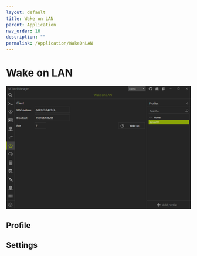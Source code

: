 ```yaml
---
layout: default
title: Wake on LAN
parent: Application
nav_order: 16
description: ""
permalink: /Application/WakeOnLAN
---
```


# Wake on LAN

![WakeOnLAN](16_WakeOnLAN.png)

## Profile

## Settings